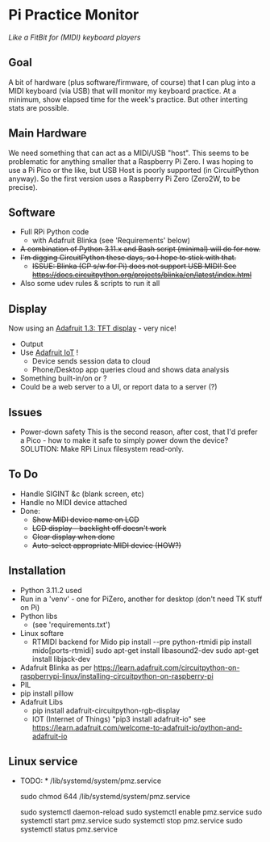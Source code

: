 # Pi Practice Monitor
*Like a FitBit for (MIDI) keyboard players*

## Goal
A bit of hardware (plus software/firmware, of course) that I can plug into a
MIDI keyboard (via USB) that will monitor my keyboard practice. At a minimum, show
elapsed time for the week's practice. But other interting stats are possible.

## Main Hardware
We need something that can act as a MIDI/USB "host". This seems to be problematic
for anything smaller that a Raspberry Pi Zero. I was hoping to use a Pi Pico or the like,
but USB Host is poorly supported (in CircuitPython anyway). So the first version uses a
Raspberry Pi Zero (Zero2W, to be precise).

## Software
* Full RPi Python code
  * with Adafruit Blinka (see 'Requirements' below)
* <strike>A combination of Python 3.11.x and Bash script (minimal) will do for now.</strike>
* <strike>I'm digging CircuitPython these days, so I hope to stick with that.
  * ISSUE: Blinka (CP s/w for Pi) does not support USB MIDI! See https://docs.circuitpython.org/projects/blinka/en/latest/index.html</strike>
* Also some udev rules & scripts to run it all

## Display
Now using an [Adafruit 1.3: TFT display](https://www.adafruit.com/product/4484) - very nice! 


* Output
 * Use [Adafruit IoT](https://io.adafruit.com/robcranfill/overview) !
   * Device sends session data to cloud
   * Phone/Desktop app queries cloud and shows data analysis
 * Something built-in/on or ? 
 * Could be a web server to a UI, or report data to a server (?)


## Issues
* Power-down safety
 This is the second reason, after cost, that I'd prefer a Pico - how to make it safe to 
 simply power down the device? SOLUTION: Make RPi Linux filesystem read-only.


## To Do
 * Handle SIGINT &c (blank screen, etc)
 * Handle no MIDI device attached
 * Done:
   * <strike>Show MIDI device name on LCD</strike>
   * <strike>LCD display - backlight off doesn't work</strike>
   * <strike>Clear display when done</strike>
   * <strike>Auto-select appropriate MIDI device (HOW?)</strike>
 

## Installation
* Python 3.11.2 used
* Run in a 'venv' - one for PiZero, another for desktop (don't need TK stuff on Pi)
* Python libs
  * (see 'requirements.txt')
* Linux softare
  * RTMIDI backend for Mido
      pip install --pre python-rtmidi
      pip install mido[ports-rtmidi]
      sudo apt-get install libasound2-dev
      sudo apt-get install libjack-dev
 * Adafruit Blinka
as per https://learn.adafruit.com/circuitpython-on-raspberrypi-linux/installing-circuitpython-on-raspberry-pi
 * PIL
  * pip install pillow
   * Adafruit Libs
     * pip install adafruit-circuitpython-rgb-display
     * IOT (Internet of Things) "pip3 install adafruit-io" see https://learn.adafruit.com/welcome-to-adafruit-io/python-and-adafruit-io


## Linux service

* TODO:
  * 
/lib/systemd/system/pmz.service

  sudo chmod 644 /lib/systemd/system/pmz.service
  
  sudo systemctl daemon-reload
  sudo systemctl enable pmz.service
  sudo systemctl start  pmz.service
  sudo systemctl stop   pmz.service
  sudo systemctl status pmz.service 
